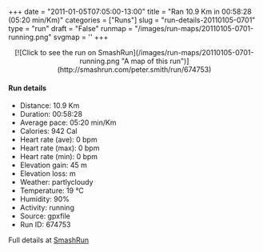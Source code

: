+++
date = "2011-01-05T07:05:00-13:00"
title = "Ran 10.9 Km in 00:58:28 (05:20 min/Km)"
categories = ["Runs"]
slug = "run-details-20110105-0701"
type = "run"
draft = "False"
runmap = "/images/run-maps/20110105-0701-running.png"
svgmap = '<polyline points="93 12, 91 14, 91 15, 96 18, 96 21, 99 26, 94 32, 94 34, 99 40, 99 46, 98 49, 97 60, 100 68, 97 74, 97 79, 95 82, 93 89, 89 89, 88 88, 76 85, 72 84, 64 83, 19 73, 11 64, 7 58, 4 56, 1 54, 0 47, 0 36, 2 33, 5 33, 23 30, 24 31, 46 33, 55 32, 62 29, 79 15, 85 15, 89 16, 90 15">'
+++



<!--more-->

<center>
[![Click to see the run on SmashRun](/images/run-maps/20110105-0701-running.png "A map of this run")](http://smashrun.com/peter.smith/run/674753)
</center>

#### Run details

* Distance: 10.9 Km
* Duration: 00:58:28
* Average pace: 05:20 min/Km
* Calories: 942 Cal
* Heart rate (ave): 0 bpm
* Heart rate (max): 0 bpm
* Heart rate (min): 0 bpm
* Elevation gain: 45 m
* Elevation loss:  m
* Weather: partlycloudy
* Temperature: 19 &deg;C
* Humidity: 90%
* Activity: running
* Source: gpxfile
* Run ID: 674753

Full details at [SmashRun](http://smashrun.com/peter.smith/run/674753)